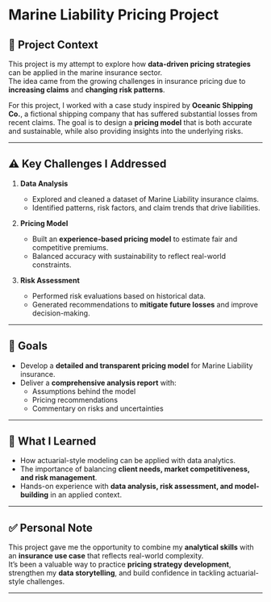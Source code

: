 # Marine Liability Pricing Project

## 📌 Project Context

This project is my attempt to explore how **data-driven pricing strategies** can be applied in the marine insurance sector.  
The idea came from the growing challenges in insurance pricing due to **increasing claims** and **changing risk patterns**.

For this project, I worked with a case study inspired by **Oceanic Shipping Co.**, a fictional shipping company that has suffered substantial losses from recent claims. The goal is to design a **pricing model** that is both accurate and sustainable, while also providing insights into the underlying risks.

---

## ⚠️ Key Challenges I Addressed

1. **Data Analysis**

   - Explored and cleaned a dataset of Marine Liability insurance claims.
   - Identified patterns, risk factors, and claim trends that drive liabilities.

2. **Pricing Model**

   - Built an **experience-based pricing model** to estimate fair and competitive premiums.
   - Balanced accuracy with sustainability to reflect real-world constraints.

3. **Risk Assessment**
   - Performed risk evaluations based on historical data.
   - Generated recommendations to **mitigate future losses** and improve decision-making.

---

## 🎯 Goals

- Develop a **detailed and transparent pricing model** for Marine Liability insurance.
- Deliver a **comprehensive analysis report** with:
  - Assumptions behind the model
  - Pricing recommendations
  - Commentary on risks and uncertainties

---

## 🚀 What I Learned

- How actuarial-style modeling can be applied with data analytics.
- The importance of balancing **client needs, market competitiveness, and risk management**.
- Hands-on experience with **data analysis, risk assessment, and model-building** in an applied context.

---

## ✅ Personal Note

This project gave me the opportunity to combine my **analytical skills** with an **insurance use case** that reflects real-world complexity.  
It’s been a valuable way to practice **pricing strategy development**, strengthen my **data storytelling**, and build confidence in tackling actuarial-style challenges.

---
